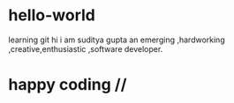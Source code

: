# hello-world
learning git
hi i am suditya gupta an emerging ,hardworking ,creative,enthusiastic ,software developer. 
# happy coding //

